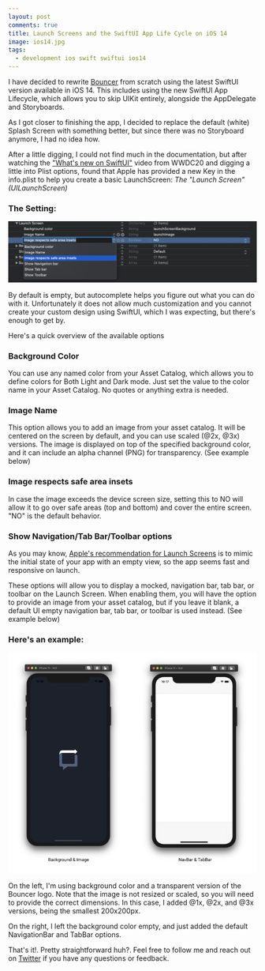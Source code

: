 ```yaml
---
layout: post
comments: true
title: Launch Screens and the SwiftUI App Life Cycle on iOS 14
image: ios14.jpg
tags:
  - development ios swift swiftui ios14
---
```


I have decided to rewrite [Bouncer](https://github.com/afterxleep/Bouncer) from scratch using the latest SwiftUI version available in iOS 14.  This includes using the new SwiftUI App Lifecycle, which allows you to skip UIKit entirely, alongside the AppDelegate and Storyboards.

As I got closer to finishing the app, I decided to replace the default (white) Splash Screen with something better, but since there was no Storyboard anymore, I had no idea how.
 <!--more-->
After a little digging, I could not find much in the documentation, but after watching the ["What's new on SwiftUI"](https://developer.apple.com/wwdc20/10041) video from WWDC20 and digging a little into Plist options, found that Apple has provided a new Key in the info.plist to help you create a basic LaunchScreen:  *The "Launch Screen" (UILaunchScreen)*  

### The Setting:
![](/assets/posts/2020-07-15-creating-a-launch-screen-with-swift-ui/info-plist.png)

By default is empty, but autocomplete helps you figure out what you can do with it.  Unfortunately it does not allow much customization and you cannot create your custom design using SwiftUI, which I was expecting, but there's enough to get by.

Here's a quick overview of the available options

### Background Color
You can use any named color from your Asset Catalog, which allows you to define colors for Both Light and Dark mode.  Just set the value to the color name in your Asset Catalog. No quotes or anything extra is needed.

### Image Name
This option allows you to add an image from your asset catalog.  It will be centered on the screen by default, and you can use  scaled (@2x, @3x) versions.  The image is displayed on top of the specified background color, and it can include an alpha channel (PNG) for transparency.  (See example below)

### Image respects safe area insets
In case the image exceeds the device screen size, setting this to NO will allow it to go over safe areas (top and bottom) and cover the entire screen.  "NO" is the default behavior.

### Show Navigation/Tab Bar/Toolbar options
As you may know, [Apple's recommendation for Launch Screens](https://developer.apple.com/design/human-interface-guidelines/ios/visual-design/launch-screen/) is to mimic the initial state of your app with an empty view, so the app seems fast and responsive on launch.

These options will allow you to display a mocked, navigation bar, tab bar, or toolbar on the Launch Screen.  When enabling them, you will have the option to provide an image from your asset catalog, but if you leave it blank, a default UI empty navigation bar, tab bar, or toolbar is used instead. (See example below)

### Here's an example:
![](/assets/posts/2020-07-15-creating-a-launch-screen-with-swift-ui/example.png)

On the left, I'm using background color and a transparent version of the Bouncer logo.  Note that the image is not resized or scaled, so you will need to provide the correct dimensions.  In this case, I added @1x, @2x, and @3x versions, being the smallest 200x200px.

On the right, I left the background color empty, and just added the default NavigationBar and TabBar options.

That's it!.  Pretty straightforward huh?.  Feel free to follow me and reach out on [Twitter](https://twitter.com/afterxleep) if you have any questions or feedback.


